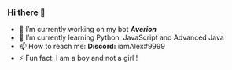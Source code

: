 ### Hi there 👋

<!--
**iamAlex107/iamAlex107** is a ✨ _special_ ✨ repository because its `README.md` (this file) appears on your GitHub profile.

Here are some ideas to get you started:-->

- 🔭 I’m currently working on my bot <b><em>Averion</b></em>
- 🌱 I’m currently learning Python, JavaScript and Advanced Java
- 📫 How to reach me: <b>Discord:</b> iamAlex#9999
- ⚡ Fun fact: I am a boy and not a girl !
